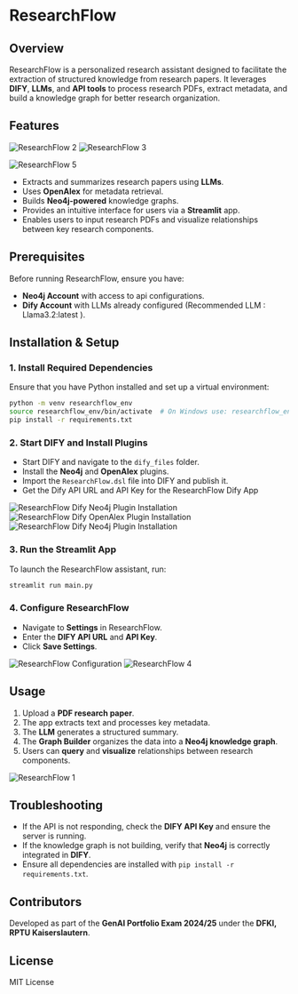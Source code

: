 # ResearchFlow

## Overview

ResearchFlow is a personalized research assistant designed to facilitate the extraction of structured knowledge from research papers. It leverages **DIFY**, **LLMs**, and **API tools** to process research PDFs, extract metadata, and build a knowledge graph for better research organization.

## Features


![ResearchFlow 2](images/image2.png)
![ResearchFlow 3](images/image3.png)

![ResearchFlow 5](images/image5.png)

- Extracts and summarizes research papers using **LLMs**.
- Uses **OpenAlex** for metadata retrieval.
- Builds **Neo4j-powered** knowledge graphs.
- Provides an intuitive interface for users via a **Streamlit** app.
- Enables users to input research PDFs and visualize relationships between key research components.

## Prerequisites

Before running ResearchFlow, ensure you have:

- **Neo4j Account** with access to api configurations.
- **Dify Account** with LLMs already configured (Recommended LLM : Llama3.2:latest ).


## Installation & Setup

### 1. Install Required Dependencies

Ensure that you have Python installed and set up a virtual environment:

```sh
python -m venv researchflow_env
source researchflow_env/bin/activate  # On Windows use: researchflow_env\Scripts\activate
pip install -r requirements.txt
```

### 2. Start DIFY and Install Plugins

- Start DIFY and navigate to the `dify_files` folder.
- Install the **Neo4j** and **OpenAlex** plugins.
- Import the `ResearchFlow.dsl` file into DIFY and publish it.
- Get the Dify API URL and API Key for the ResearchFlow Dify App

![ResearchFlow Dify Neo4j Plugin Installation](images/neo4j.png)
![ResearchFlow Dify OpenAlex Plugin Installation](images\open_alex.png)
![ResearchFlow Dify Neo4j Plugin Installation](images/dsl.png)

### 3. Run the Streamlit App

To launch the ResearchFlow assistant, run:

```sh
streamlit run main.py
```

### 4. Configure ResearchFlow

- Navigate to **Settings** in ResearchFlow.
- Enter the **DIFY API URL** and **API Key**.
- Click **Save Settings**.



![ResearchFlow Configuration](images/settings.png)
![ResearchFlow 4](images/image4.png)

## Usage

1. Upload a **PDF research paper**.
2. The app extracts text and processes key metadata.
3. The **LLM** generates a structured summary.
4. The **Graph Builder** organizes the data into a **Neo4j knowledge graph**.
5. Users can **query** and **visualize** relationships between research components.

![ResearchFlow 1](images/image1.png)

## Troubleshooting

- If the API is not responding, check the **DIFY API Key** and ensure the server is running.
- If the knowledge graph is not building, verify that **Neo4j** is correctly integrated in **DIFY**.
- Ensure all dependencies are installed with `pip install -r requirements.txt`.

## Contributors

Developed as part of the **GenAI Portfolio Exam 2024/25** under the **DFKI, RPTU Kaiserslautern**.

## License

MIT License

